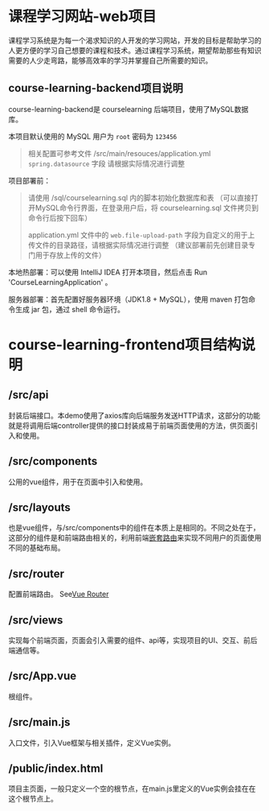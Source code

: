 # 课程学习网站-web项目
​ 课程学习系统是为每一个渴求知识的人开发的学习网站，开发的目标是帮助学习的人更方便的学习自己想要的课程和技术。通过课程学习系统，期望帮助那些有知识需要的人少走弯路，能够高效率的学习并掌握自己所需要的知识。

## course-learning-backend项目说明

course-learning-backend是 courselearning 后端项目，使用了MySQL数据库。

本项目默认使用的 MySQL 用户为 `root` 密码为 `123456`
> 相关配置可参考文件 /src/main/resouces/application.yml `spring.datasource` 字段
> 请根据实际情况进行调整

项目部署前：
> 请使用 /sql/courselearning.sql 内的脚本初始化数据库和表
（可以直接打开MySQL命令行界面，在登录用户后，将 courselearning.sql 文件拷贝到命令行后按下回车）
>
> application.yml 文件中的 `web.file-upload-path` 字段为自定义的用于上传文件的目录路径，请根据实际情况进行调整
（建议部署前先创建目录专门用于存放上传的文件）

本地热部署：可以使用 IntelliJ IDEA 打开本项目，然后点击 Run 'CourseLearningApplication' 。

服务器部署：首先配置好服务器环境（JDK1.8 + MySQL），使用 maven 打包命令生成 jar 包，通过 shell 命令运行。








# course-learning-frontend项目结构说明

## /src/api
封装后端接口。本demo使用了axios库向后端服务发送HTTP请求，这部分的功能就是将调用后端controller提供的接口封装成易于前端页面使用的方法，供页面引入和使用。

## /src/components
公用的vue组件，用于在页面中引入和使用。

## /src/layouts
也是vue组件，与/src/components中的组件在本质上是相同的。不同之处在于，这部分的组件是和前端路由相关的，利用前端[嵌套路由](https://router.vuejs.org/zh/api/#router-view)来实现不同用户的页面使用不同的基础布局。

## /src/router
配置前端路由。
See[Vue Router](https://router.vuejs.org/)

## /src/views
实现每个前端页面，页面会引入需要的组件、api等，实现项目的UI、交互、前后端通信等。

## /src/App.vue
根组件。

## /src/main.js
入口文件，引入Vue框架与相关插件，定义Vue实例。

## /public/index.html
项目主页面，一般只定义一个空的根节点，在main.js里定义的Vue实例会挂在在这个根节点上。
